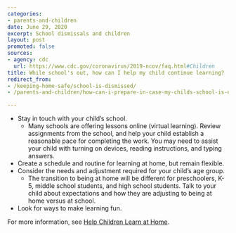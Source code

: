 ```yaml
---
categories:
- parents-and-children
date: June 29, 2020
excerpt: School dismissals and children
layout: post
promoted: false
sources:
- agency: cdc
  url: https://www.cdc.gov/coronavirus/2019-ncov/faq.html#Children
title: While school's out, how can I help my child continue learning?
redirect_from:
- /keeping-home-safe/school-is-dismissed/
- /parents-and-children/how-can-i-prepare-in-case-my-childs-school-is-dismissed/

---
```


* Stay in touch with your child’s school.
	* Many schools are offering lessons online (virtual learning). Review assignments from the school, and help your child establish a reasonable pace for completing the work. You may need to assist your child with turning on devices, reading instructions, and typing answers.
* Create a schedule and routine for learning at home, but remain flexible.
* Consider the needs and adjustment required for your child’s age group.
	* The transition to being at home will be different for preschoolers, K-5, middle school students, and high school students. Talk to your child about expectations and how they are adjusting to being at home versus at school.
* Look for ways to make learning fun.

For more information, see [Help Children Learn at Home](https://www.cdc.gov/coronavirus/2019-ncov/daily-life-coping/children/learning.html).

